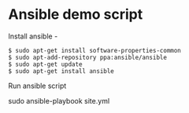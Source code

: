 # Ansible demo script

Install ansible - 

    $ sudo apt-get install software-properties-common
    $ sudo apt-add-repository ppa:ansible/ansible
    $ sudo apt-get update
    $ sudo apt-get install ansible

Run ansible script 

   sudo ansible-playbook site.yml
